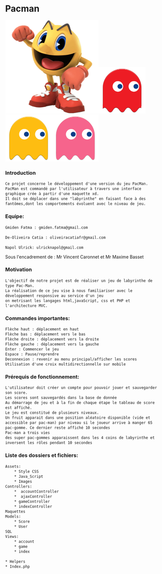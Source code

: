 # Pacman
<img src="assets/img/game/username.png" width=300><img src="assets/img/game/red-ghost.png" width=150><img src="assets/img/game/yellow-ghost.png" width=150><img src="assets/img/game/pink-ghost.png" width=150>
### Introduction

	Ce projet concerne le développement d'une version du jeu PacMan.
	PacMan est commandé par l'utilisateur à travers une interface graphique crée à partir d'une maquette xd. 
	Il doit se déplacer dans une "labyrinthe" en faisant face à des  fantômes,dont les comportements évoluent avec le niveau de jeu.

### Equipe:

 	Gmiden Fatma : gmiden.fatma@gmail.com
 
	De-Oliveira Catia : oliveiracatiafr@gmail.com
	
	Napol Ulrick: ulricknapol@gmail.com
	
Sous l'encadrement de : Mr Vincent Caronnet et Mr Maxime Basset

### Motivation
	L'objectif de notre projet est de réaliser un jeu de labyrinthe de type Pac-Man.
	La réalisation de ce jeu vise à nous familiariser avec le développement responsive au service d'un jeu
	on metrisant les langages html,javaScript, css et PHP et l'architecture MVC.


### Commandes importantes:

    Flèche haut : déplacement en haut 
    Flèche bas : déplacement vers le bas 
    Flèche droite : déplacement vers la droite 
    Flèche gauche : déplacement vers la gauche 
    Enter : Commencer le jeu  
    Espace : Pause/reprendre 
    Deconnexion : revenir au menu principal/afficher les scores
    Utilisation d'une croix multidirectionnelle sur mobile


 ### Prérequis de fonctionnement:
 
    L'utilisateur doit créer un compte pour pouvoir jouer et sauvegarder son score.
    Les scores sont sauvegardés dans la base de donnée
    Au démarrage de jeu et à la fin de chaque étape le tableau de score est affiché.
    Le jeu est constitué de plusieurs niveaux.
    Un fruit apparait dans une position aléatoire disponible (vide et accessible par pac-man) par niveau si le joueur arrive à manger 65 pac-gomme. Ce dernier reste affiché 10 secondes
    Pac-man a trois vies
    des super pac-gommes apparaissent dans les 4 coins de labyrinthe et inversent les rôles pendant 10 secondes
   
### Liste des dossiers et fichiers:

    Assets:  
        * Style CSS
        * Java_Script
        * Images
    Controllers:
        *  accountController
        *  ajaxController
        * gameController
        * indexController
    Maquettes
    Models:
        * Score
        * User
    SQL
    Views:
        * account
        * game
        * index

    * Helpers
    * Index.php
